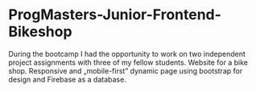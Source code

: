 # ProgMasters-Junior-Frontend-Bikeshop

During the bootcamp I had the opportunity to work on two independent project assignments with three of my fellow students.
Website for a bike shop. Responsive and „mobile-first” dynamic page using bootstrap for design and Firebase as a database.
